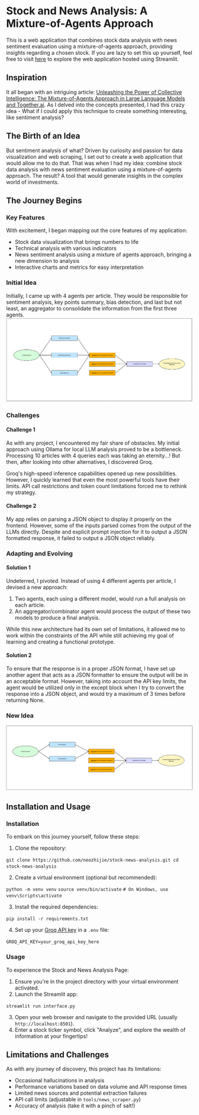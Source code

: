 # Stock and News Analysis: A Mixture-of-Agents Approach
This is a web application that combines stock data analysis with news sentiment evaluation using a mixture-of-agents approach, providing insights regarding a chosen stock. If you are lazy to set this up yourself, feel free to visit [here](https://stock-news-analysis.streamlit.app/) to explore the web application hosted using Streamlit. 

## Inspiration

It all began with an intriguing article: [Unleashing the Power of Collective Intelligence: The Mixture-of-Agents Approach in Large Language Models and Together&#46;ai](https://blog.stackademic.com/unleashing-the-power-of-collective-intelligence-the-mixture-of-agents-approach-in-large-language-330b4ae5eadf). As I delved into the concepts presented, I had this crazy idea - What if I could apply this technique to create something interesting, like sentiment analysis?

## The Birth of an Idea

But sentiment analysis of what? Driven by curiosity and passion for data visualization and web scraping, I set out to create a web application that would allow me to do that. That was when I had my idea: combine stock data analysis with news sentiment evaluation using a mixture-of-agents approach. The result? A tool that would generate insights in the complex world of investments.

## The Journey Begins

### Key Features

With excitement, I began mapping out the core features of my application:

- Stock data visualization that brings numbers to life
- Technical analysis with various indicators 
- News sentiment analysis using a mixture of agents approach, bringing a new dimension to analysis
- Interactive charts and metrics for easy interpretation


### Initial Idea
Initially, I came up with 4 agents per article. They would be responsible for sentiment analysis, key points summary, bias detection, and last but not least, an aggregator to consolidate the information from the first three agents.
![Initial Idea](utils/initial_idea.PNG)
### Challenges

#### Challenge 1
As with any project, I encountered my fair share of obstacles. My initial approach using Ollama for local LLM analysis proved to be a bottleneck. Processing 10 articles with 4 queries each was taking an eternity...! But then, after looking into other alternatives, I discovered Groq.

Groq's high-speed inference capabilities opened up new possibilities. However, I quickly learned that even the most powerful tools have their limits. API call restrictions and token count limitations forced me to rethink my strategy.

#### Challenge 2
My app relies on parsing a JSON object to display it properly on the frontend. However, some of the inputs parsed comes from the output of the LLMs directly. Despite and explicit prompt injection for it to output a JSON formatted response, it failed to output a JSON object reliably.

### Adapting and Evolving

#### Solution 1
Undeterred, I pivoted. Instead of using 4 different agents per article, I devised a new approach:

1. Two agents, each using a different model, would run a full analysis on each article.
2. An aggregator/combinator agent would process the output of these two models to produce a final analysis.

While this new architecture had its own set of limitations, it allowed me to work within the constraints of the API while still achieving my goal of learning and creating a functional prototype.

#### Solution 2
To ensure that the response is in a proper JSON format, I have set up another agent that acts as a JSON formatter to ensure the output will be in an acceptable format. However, taking into account the API key limits, the agent would be utilized only in the except block when I try to convert the response into a JSON object, and would try a maximum of 3 times before returning None.

### New Idea
![New Idea](utils/new_idea.PNG)


## Installation and Usage
### Installation

To embark on this journey yourself, follow these steps:

1. Clone the repository:

`git clone https://github.com/neozhijie/stock-news-analysis.git cd stock-news-analysis`


2. Create a virtual environment (optional but recommended):

`python -m venv venv` 
`source venv/bin/activate`
 `# On Windows, use venv\Scripts\activate`


3. Install the required dependencies:

`pip install -r requirements.txt`


4. Set up your [Groq API key](https://console.groq.com/keys) in a `.env` file:

`GROQ_API_KEY=your_groq_api_key_here`


### Usage

To experience the Stock and News Analysis Page:

1. Ensure you're in the project directory with your virtual environment activated.
2. Launch the Streamlit app:

`streamlit run interface.py`

3. Open your web browser and navigate to the provided URL (usually `http://localhost:8501`).
4. Enter a stock ticker symbol, click "Analyze", and explore the wealth of information at your fingertips!

## Limitations and Challenges

As with any journey of discovery, this project has its limitations:

- Occasional hallucinations in analysis
- Performance variations based on data volume and API response times
- Limited news sources and potential extraction failures
- API call limits (adjustable in `tools/news_scraper.py`)
- Accuracy of analysis (take it with a pinch of salt!)
